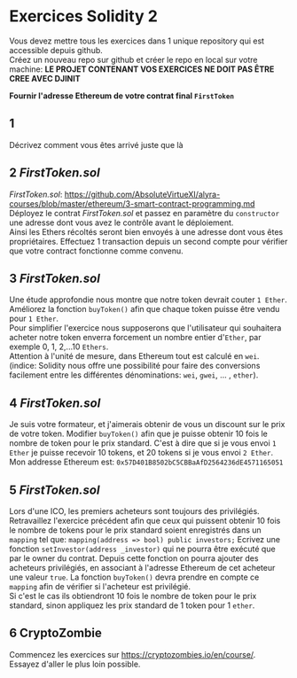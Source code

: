 # Exercices Solidity 2

Vous devez mettre tous les exercices dans 1 unique repository qui est accessible depuis github.  
Créez un nouveau repo sur github et créer le repo en local sur votre machine:
**LE PROJET CONTENANT VOS EXERCICES NE DOIT PAS ÊTRE CREE AVEC DJINIT**

**Fournir l'adresse Ethereum de votre contrat final `FirstToken`**

## 1

Décrivez comment vous êtes arrivé juste que là

## 2 _FirstToken.sol_

_FirstToken.sol_: https://github.com/AbsoluteVirtueXI/alyra-courses/blob/master/ethereum/3-smart-contract-programming.md
Déployez le contrat _FirstToken.sol_ et passez en paramètre du `constructor` une adresse dont vous avez le contrôle avant le déploiement.  
Ainsi les Ethers récoltés seront bien envoyés à une adresse dont vous êtes propriétaires.
Effectuez 1 transaction depuis un second compte pour vérifier que votre contract fonctionne comme convenu.

## 3 _FirstToken.sol_

Une étude approfondie nous montre que notre token devrait couter `1 Ether`.  
Améliorez la fonction `buyToken()` afin que chaque token puisse être vendu pour `1 Ether`.  
Pour simplifier l'exercice nous supposerons que l'utilisateur qui souhaitera acheter notre token enverra forcement un nombre entier d'`Ether`, par exemple 0, 1, 2,...10 `Ethers`.  
Attention à l'unité de mesure, dans Ethereum tout est calculé en `wei`.  
(indice: Solidity nous offre une possibilité pour faire des conversions facilement entre les différentes dénominations: `wei`, `gwei`, ... , `ether`).

## 4 _FirstToken.sol_

Je suis votre formateur, et j'aimerais obtenir de vous un discount sur le prix de votre token.
Modifier `buyToken()` afin que je puisse obtenir 10 fois le nombre de token pour le prix standard. C'est à dire que si je vous envoi `1 Ether` je puisse recevoir 10 tokens, et 20 tokens si je vous envoi `2 Ether`.
Mon addresse Ethereum est: `0x57D401B8502bC5CBBaAfD2564236dE4571165051`

## 5 _FirstToken.sol_

Lors d'une ICO, les premiers acheteurs sont toujours des privilégiés.
Retravaillez l'exercice précédent afin que ceux qui puissent obtenir 10 fois le nombre de tokens pour le prix standard soient enregistrés dans un `mapping` tel que:
`mapping(address => bool) public investors;`
Ecrivez une fonction `setInvestor(address _investor)` qui ne pourra être exécuté que par le owner du contrat.
Depuis cette fonction on pourra ajouter des acheteurs privilégiés, en associant à l'adresse Ethereum de cet acheteur une valeur `true`.
La fonction `buyToken()` devra prendre en compte ce `mapping` afin de vérifier si l'acheteur est privilégié.  
Si c'est le cas ils obtiendront 10 fois le nombre de token pour le prix standard, sinon appliquez les prix standard de 1 token pour 1 `ether`.

## 6 CryptoZombie

Commencez les exercices sur https://cryptozombies.io/en/course/.  
Essayez d'aller le plus loin possible.
